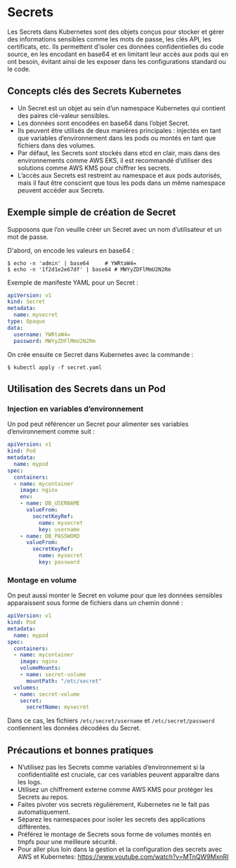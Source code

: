 # Secrets

Les Secrets dans Kubernetes sont des objets conçus pour stocker et gérer des informations sensibles comme les mots de passe, les clés API, les certificats, etc. Ils permettent d’isoler ces données confidentielles du code source, en les encodant en base64 et en limitant leur accès aux pods qui en ont besoin, évitant ainsi de les exposer dans les configurations standard ou le code.

## Concepts clés des Secrets Kubernetes
- Un Secret est un objet au sein d’un namespace Kubernetes qui contient des paires clé-valeur sensibles.
- Les données sont encodées en base64 dans l’objet Secret.
- Ils peuvent être utilisés de deux manières principales : injectés en tant que variables d’environnement dans les pods ou montés en tant que fichiers dans des volumes.
- Par défaut, les Secrets sont stockés dans etcd en clair, mais dans des environnements comme AWS EKS, il est recommandé d’utiliser des solutions comme AWS KMS pour chiffrer les secrets.
- L’accès aux Secrets est restreint au namespace et aux pods autorisés, mais il faut être conscient que tous les pods dans un même namespace peuvent accéder aux Secrets.

## Exemple simple de création de Secret

Supposons que l’on veuille créer un Secret avec un nom d’utilisateur et un mot de passe.

D'abord, on encode les valeurs en base64 :
```
$ echo -n 'admin' | base64     # YWRtaW4=
$ echo -n '1f2d1e2e67df' | base64 # MWYyZDFlMmU2N2Rm
```

Exemple de manifeste YAML pour un Secret :
```yaml
apiVersion: v1
kind: Secret
metadata:
  name: mysecret
type: Opaque
data:
  username: YWRtaW4=
  password: MWYyZDFlMmU2N2Rm
```

On crée ensuite ce Secret dans Kubernetes avec la commande :
```
$ kubectl apply -f secret.yaml
```

## Utilisation des Secrets dans un Pod

### Injection en variables d’environnement
Un pod peut référencer un Secret pour alimenter ses variables d’environnement comme suit :
```yaml
apiVersion: v1
kind: Pod
metadata:
  name: mypod
spec:
  containers:
  - name: mycontainer
    image: nginx
    env:
    - name: DB_USERNAME
      valueFrom:
        secretKeyRef:
          name: mysecret
          key: username
    - name: DB_PASSWORD
      valueFrom:
        secretKeyRef:
          name: mysecret
          key: password
```

### Montage en volume
On peut aussi monter le Secret en volume pour que les données sensibles apparaissent sous forme de fichiers dans un chemin donné :
```yaml
apiVersion: v1
kind: Pod
metadata:
  name: mypod
spec:
  containers:
  - name: mycontainer
    image: nginx
    volumeMounts:
    - name: secret-volume
      mountPath: "/etc/secret"
  volumes:
  - name: secret-volume
    secret:
      secretName: mysecret
```
Dans ce cas, les fichiers `/etc/secret/username` et `/etc/secret/password` contiennent les données décodées du Secret.

## Précautions et bonnes pratiques
- N’utilisez pas les Secrets comme variables d’environnement si la confidentialité est cruciale, car ces variables peuvent apparaître dans les logs.
- Utilisez un chiffrement externe comme AWS KMS pour protéger les Secrets au repos.
- Faites pivoter vos secrets régulièrement, Kubernetes ne le fait pas automatiquement.
- Séparez les namespaces pour isoler les secrets des applications différentes.
- Préférez le montage de Secrets sous forme de volumes montés en tmpfs pour une meilleure sécurité.
- Pour aller plus loin dans la gestion et la configuration des secrets avec AWS et Kubernetes: https://www.youtube.com/watch?v=MTnQW9MxnRI
